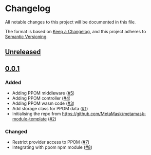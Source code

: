 # Changelog

All notable changes to this project will be documented in this file.

The format is based on [Keep a Changelog](https://keepachangelog.com/en/1.0.0/),
and this project adheres to [Semantic Versioning](https://semver.org/spec/v2.0.0.html).

## [Unreleased]

## [0.0.1]

### Added

- Adding PPOM middleware ([#5](https://github.com/MetaMask/ppom-validator/pull/5))
- Adding PPOM controller ([#4](https://github.com/MetaMask/ppom-validator/pull/4))
- Adding PPOM wasm code ([#3](https://github.com/MetaMask/ppom-validator/pull/3))
- Add storage class for PPOM data ([#1](https://github.com/MetaMask/ppom-validator/pull/1))
- Initialising the repo from https://github.com/MetaMask/metamask-module-template ([#2](https://github.com/MetaMask/ppom-validator/pull/2))

### Changed

- Restrict provider access to PPOM ([#7](https://github.com/MetaMask/ppom-validator/pull/7))
- Integrating with ppom npm module ([#8](https://github.com/MetaMask/ppom-validator/pull/8))

[Unreleased]: https://github.com/MetaMask/ppom-validator/compare/v0.0.1...HEAD
[0.0.1]: https://github.com/MetaMask/ppom-validator/releases/tag/v0.0.1
